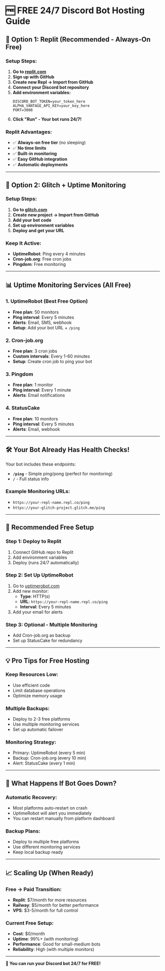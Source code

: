 # 🆓 FREE 24/7 Discord Bot Hosting Guide

## 🚀 **Option 1: Replit (Recommended - Always-On Free)**

### Setup Steps:
1. **Go to [replit.com](https://replit.com)**
2. **Sign up with GitHub**
3. **Create new Repl → Import from GitHub**
4. **Connect your Discord bot repository**
5. **Add environment variables:**
   ```
   DISCORD_BOT_TOKEN=your_token_here
   ALPHA_VANTAGE_API_KEY=your_key_here
   PORT=3000
   ```
6. **Click "Run" - Your bot runs 24/7!**

### Replit Advantages:
- ✅ **Always-on free tier** (no sleeping)
- ✅ **No time limits**
- ✅ **Built-in monitoring**
- ✅ **Easy GitHub integration**
- ✅ **Automatic deployments**

---

## 🔧 **Option 2: Glitch + Uptime Monitoring**

### Setup Steps:
1. **Go to [glitch.com](https://glitch.com)**
2. **Create new project → Import from GitHub**
3. **Add your bot code**
4. **Set up environment variables**
5. **Deploy and get your URL**

### Keep It Active:
- **UptimeRobot**: Ping every 4 minutes
- **Cron-job.org**: Free cron jobs
- **Pingdom**: Free monitoring

---

## 📊 **Uptime Monitoring Services (All Free)**

### 1. **UptimeRobot** (Best Free Option)
- **Free plan**: 50 monitors
- **Ping interval**: Every 5 minutes
- **Alerts**: Email, SMS, webhook
- **Setup**: Add your bot URL + `/ping`

### 2. **Cron-job.org**
- **Free plan**: 3 cron jobs
- **Custom intervals**: Every 1-60 minutes
- **Setup**: Create cron job to ping your bot

### 3. **Pingdom**
- **Free plan**: 1 monitor
- **Ping interval**: Every 1 minute
- **Alerts**: Email notifications

### 4. **StatusCake**
- **Free plan**: 10 monitors
- **Ping interval**: Every 5 minutes
- **Alerts**: Email, webhook

---

## 🛠️ **Your Bot Already Has Health Checks!**

Your bot includes these endpoints:
- **`/ping`** - Simple ping/pong (perfect for monitoring)
- **`/`** - Full status info

### Example Monitoring URLs:
- `https://your-repl-name.repl.co/ping`
- `https://your-glitch-project.glitch.me/ping`

---

## 🎯 **Recommended Free Setup**

### **Step 1: Deploy to Replit**
1. Connect GitHub repo to Replit
2. Add environment variables
3. Deploy (runs 24/7 automatically)

### **Step 2: Set Up UptimeRobot**
1. Go to [uptimerobot.com](https://uptimerobot.com)
2. Add new monitor:
   - **Type**: HTTP(s)
   - **URL**: `https://your-repl-name.repl.co/ping`
   - **Interval**: Every 5 minutes
3. Add your email for alerts

### **Step 3: Optional - Multiple Monitoring**
- Add Cron-job.org as backup
- Set up StatusCake for redundancy

---

## 💡 **Pro Tips for Free Hosting**

### **Keep Resources Low:**
- Use efficient code
- Limit database operations
- Optimize memory usage

### **Multiple Backups:**
- Deploy to 2-3 free platforms
- Use multiple monitoring services
- Set up automatic failover

### **Monitoring Strategy:**
- Primary: UptimeRobot (every 5 min)
- Backup: Cron-job.org (every 10 min)
- Alert: StatusCake (every 1 min)

---

## 🚨 **What Happens If Bot Goes Down?**

### **Automatic Recovery:**
- Most platforms auto-restart on crash
- UptimeRobot will alert you immediately
- You can restart manually from platform dashboard

### **Backup Plans:**
- Deploy to multiple free platforms
- Use different monitoring services
- Keep local backup ready

---

## 📈 **Scaling Up (When Ready)**

### **Free → Paid Transition:**
- **Replit**: $7/month for more resources
- **Railway**: $5/month for better performance
- **VPS**: $3-5/month for full control

### **Current Free Setup:**
- **Cost**: $0/month
- **Uptime**: 99%+ (with monitoring)
- **Performance**: Good for small-medium bots
- **Reliability**: High (with multiple monitors)

---

**🎉 You can run your Discord bot 24/7 for FREE!**
